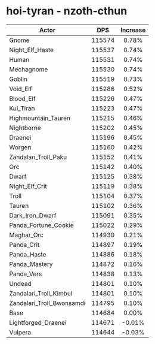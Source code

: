 # hoi-tyran - nzoth-cthun
| Actor | DPS | Increase |
|---|:---:|:---:|
|Gnome|115574|0.78%|
|Night_Elf_Haste|115537|0.74%|
|Human|115531|0.74%|
|Mechagnome|115530|0.74%|
|Goblin|115519|0.73%|
|Void_Elf|115286|0.52%|
|Blood_Elf|115226|0.47%|
|Kul_Tiran|115223|0.47%|
|Highmountain_Tauren|115215|0.46%|
|Nightborne|115202|0.45%|
|Draenei|115196|0.45%|
|Worgen|115160|0.42%|
|Zandalari_Troll_Paku|115152|0.41%|
|Orc|115142|0.40%|
|Dwarf|115125|0.38%|
|Night_Elf_Crit|115119|0.38%|
|Troll|115104|0.37%|
|Tauren|115102|0.36%|
|Dark_Iron_Dwarf|115091|0.35%|
|Panda_Fortune_Cookie|115022|0.29%|
|Maghar_Orc|114930|0.21%|
|Panda_Crit|114897|0.19%|
|Panda_Haste|114886|0.18%|
|Panda_Mastery|114872|0.16%|
|Panda_Vers|114838|0.13%|
|Undead|114801|0.10%|
|Zandalari_Troll_Kimbul|114801|0.10%|
|Zandalari_Troll_Bwonsamdi|114795|0.10%|
|Base|114684|0.00%|
|Lightforged_Draenei|114671|-0.01%|
|Vulpera|114644|-0.03%|
